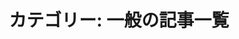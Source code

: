 ---
layout: category_index
category: general
category_name: 一般
title: "カテゴリー: 一般の記事一覧"
permalink: /categories/general/
---